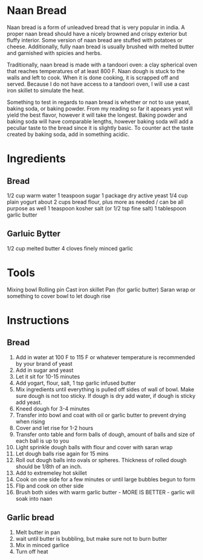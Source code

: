 # Naan Bread
Naan bread is a form of unleadved bread that is very popular in india. A proper naan bread should have a nicely browned and crispy exterior but fluffy interior. Some version of naan bread are stuffed with potatoes or cheese. Additionally, fully naan bread is usually brushed with melted butter and garnished with spicies and herbs. 

Traditionally, naan bread is made with a tandoori oven: a clay spherical oven that reaches temperatures of at least 800 F. Naan dough is stuck to the walls and left to cook. When it is done cooking, it is scrapped off and served. Because I do not have access to a tandoori oven, I will use a cast iron skillet to simulate the heat.

Something to test in regards to naan bread is whether or not to use yeast, baking soda, or baking powder. From my reading so far it appears yest will yield the best flavor, however it will take the longest. Baking powder and baking soda will have comparable lengths, however baking soda will add a peculiar taste to the bread since it is slightly basic. To counter act the taste created by baking soda, add in something acidic.

# Ingredients
## Bread
1/2 cup warm water
1 teaspoon sugar
1 package dry active yeast
1/4 cup plain yogurt
about 2 cups bread flour, plus more as needed / can be all purpose as well
1 teaspoon kosher salt (or 1/2 tsp fine salt)
1 tablespoon garlic butter
## Garluic Bytter
1/2 cup melted butter
4 cloves finely minced garlic

# Tools
Mixing bowl
Rolling pin
Cast iron skillet
Pan (for garlic butter)
Saran wrap or something to cover bowl to let dough rise

# Instructions
## Bread
1. Add in water at 100 F to 115 F or whatever temperature is recommended by your brand of yeast
2. Add in sugar and yeast
3. Let it sit for 10-15 minutes
4. Add yogart, flour, salt, 1 tsp garlic infused butter
5. Mix ingredients until everything is pulled off sides of wall of bowl. Make sure dough is not too sticky. If dough is dry add water, if dough is sticky add yeast.
6. Kneed dough for 3-4 minutes
7. Transfer into bowl and coat with oil or garlic butter to prevent drying when rising
8. Cover and let rise for 1-2 hours
9. Transfer onto table and form balls of dough, amount of balls and size of each ball is up to you
10. Light sprinkle dough balls with flour and cover with saran wrap
11. Let dough balls rise again for 15 mins
12. Roll out dough balls into ovals or spheres. Thickness of rolled dough should be 1/8th of an inch.
13. Add to extremeley hot skillet
14. Cook on one side for a few minutes or until large bubbles begun to form
15. Flip and cook on other side
16. Brush both sides with warm garlic butter - MORE IS BETTER - garlic will soak into naan 

## Garlic bread
1. Melt butter in pan
2. wait until butter is bubbling, but make sure not to burn butter
3. Mix in minced garlice
4. Turn off heat 

